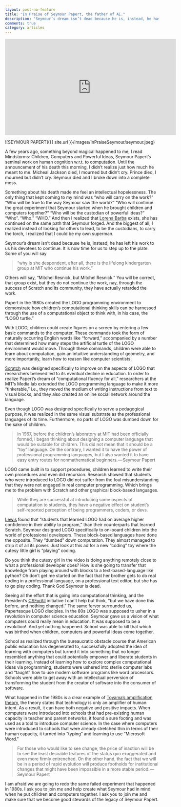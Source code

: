 ```yaml
---
layout: post-no-feature
title: "In Praise of Seymour Papert, the father of AI."
description: "Seymour’s dream isn’t dead because he is, instead, he has left his work to us his devotees to continue."
comments: true
category: articles
---
```



<center>
<iframe width="560" height="315" src="https://www.youtube.com/embed/v8Up-BfOCKg" frameborder="0" allowfullscreen></iframe>
</center>

![SEYMOUR PAPERT]({{ site.url }}/images/InPraiseSeymour/seymour.jpeg)

A few years ago, something beyond magical happened to me, I read Mindstorms: Children, Computers and Powerful Ideas, Seymour Papert’s seminal work on human cognition w.r.t. to computation. Until the announcement of his death this morning, I didn’t realize just how much he meant to me. Micheal Jackson died, I mourned but didn’t cry. Prince died, I mourned but didn’t cry. Seymour died and I broke down into a complete mess.

Something about his death made me feel an intellectual hopelessness. The only thing that kept coming to my mind was “who will carry on the work?” “Who will be true to the way Seymour saw the world?” “Who will continue the great experiment that Seymour started when he brought children and computers together?” “Who will be the custodian of powerful ideas?” “Who”. “Who.” “WHO.” And then I realized that [Lorena Barba](https://medium.com/@lorenaabarba/computational-thinking-i-do-not-think-it-means-what-you-think-it-means-6d39e854fa90#.y1hq6o9jw) exists, she has continued on the same path that Seymour forged. And the biggest of all, I realized instead of looking for others to lead, to be the custodians, to carry the torch, I realized that I could be my own superman.

Seymour’s dream isn’t dead because he is, instead, he has left his work to us his devotees to continue. It is now time for us to step up to the plate. Some of you will say

>“why is she despondent, after all, there is the lifelong kindergarten group at MIT who continue his work.”

Others will say, “Mitchel Resnick, but Mitchel Resnick.” You will be correct, that group exist, but they do not continue the work, nay, through the success of Scratch and its community, they have actually retarded the work.

Papert in the 1980s created the LOGO programming environment to demonstrate how children’s computational thinking skills can be harnessed through the use of a computational object to think with, in his case, the “LOGO turtle.”

With LOGO, children could create figures on a screen by entering a few basic commands to the computer. These commands took the form of naturally occurring English words like “forward,” accompanied by a number that determined how many steps the artificial turtle of the LOGO environment would move. Through these commands, children were able to learn about computation, gain an intuitive understanding of geometry, and more importantly, learn how to reason like computer scientists.

[Scratch](http://web.media.mit.edu/~mres/papers/educational-technology-2012.pdf) was designed specifically to improve on the aspects of LOGO that researchers believed led to its eventual decline in education. In order to realize Papert’s dream of “computational fluency for all,” researchers at the MIT’s Media lab extended the LOGO programming language to make it more “tinkerable,” i.e., they moved the medium of writing instructions from text to visual blocks, and they also created an online social network around the language.

Even though LOGO was designed specifically to serve a pedagogical purpose, it was realized in the same visual substrate as the professional languages of its time. Furthermore, no parts of LOGO was dumbed down for the sake of children.

>In 1967, before the children’s laboratory at MIT had been officially formed, I began thinking about designing a computer language that would be suitable for children. This did not mean that it should be a “toy” language. On the contrary, I wanted it to have the power of professional programming languages, but I also wanted it to have easy entry routes for nonmathematical beginners. — Seymour Papert

LOGO came built in to support procedures, children learned to write their own procedures and even did recursion. Research showed that students who were introduced to LOGO did not suffer from the foul misunderstanding that they were not engaged in real computer programming. Which brings me to the problem with Scratch and other graphical block-based languages.

>While they are successful at introducing some aspects of computation to students, they have a negative effect on student’s self-reported perception of being programmers, coders, or devs.

[Lewis](http://dl.acm.org/citation.cfm?id=1734383) found that “students that learned LOGO had on average higher confidence in their ability to program,” than their counterparts that learned Scratch. Seymour designed LOGO specifically to on-board children into the world of professional developers. These block-based languages have done the opposite. They “dumbed” down computation. They almost managed to strip it of all its power. Just look at this ad for a new “coding” toy where the cutesy little girl is “playing” coding.


Do you think the cutesy girl in the video is doing anything remotely close to what a professional developer does? How is she going to transfer that knowledge from playing around with blocks to a text-based-language like python? Oh don’t get me started on the fact that her brother gets to do real coding in a professional language, on a professional text editor, but she has to go play coding. Thank God Seymour is dead.

Seeing all the effort that is going into computational thinking, and the President’s [CSForAll](https://www.whitehouse.gov/blog/2016/01/30/computer-science-all) initiative I can’t help but think, “but we have done this before, and nothing changed.” The same fervor surrounded us, Papertesque LOGO disciples. In the 80s LOGO was supposed to usher in a revolution in computer science education. Seymour gave us a vision of what computers could really mean in education. It was supposed to be a revolution!. And yet nothing happened. School was able to kill that which was birthed when children, computers and powerful ideas come together.

School as realized through the bureaucratic obstacle course that American public education has degenerated to, successfully adopted the idea of learning with computers but turned it into something that no longer resembled anything that could potentially empower and liberate students in their learning. Instead of learning how to explore complex computational ideas via programming, students were ushered into sterile computer labs and “taught” how to use modern software programs like word processors. Schools were able to get away with an intellectual perversion of transforming the student from the creator of software into the consumer of software.

What happened in the 1980s is a clear example of [Toyama’s amplification theory](http://www.theatlantic.com/technology/archive/2011/03/technology-is-not-the-answer/73065/), the theory states that technology is only an amplifier of human intent. As a result, it can have both negative and positive impacts. When computers were introduced into schools that had pre-existing human capacity in teacher and parent networks, it found a sure footing and was used as a tool to introduce computer science. In the case where computers were introduced to schools that were already stretched thin in terms of their human capacity, it turned into “typing” and learning to use “Microsoft Word.”

>For those who would like to see change, the price of inaction will be to see the least desirable features of the status quo exaggerated and even more firmly entrenched. On the other hand, the fact that we will be in a period of rapid evolution will produce footholds for institutional changes that might have been impossible in a more stable period. — Seymour Papert

I am afraid we are going to redo the same failed experiment that happened in 1980s. I ask you to join me and help create what Seymour had in mind when he put children and computers together. I ask you to join me and make sure that we become good stewards of the legacy of Seymour Papert.
